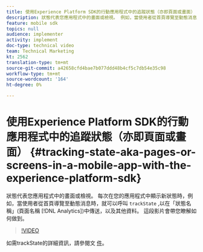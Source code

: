```yaml
---
title: 使用Experience Platform SDK的行動應用程式中的追蹤狀態（亦即頁面或畫面）
description: 狀態代表您應用程式中的畫面或檢視。 例如，當使用者從首頁導覽至動態消息時，每次在應用程式中顯示新狀態時，都可呼叫"trackState"，以在「狀態名稱」（Analytics中的「頁面名稱」）中傳送，以及其他資料。 這段影片會帶您瞭解如何做到。
feature: mobile sdk
topics: null
audience: implementer
activity: implement
doc-type: technical video
team: Technical Marketing
kt: 2562
translation-type: tm+mt
source-git-commit: a42658cfd4bae7b077ddd48b4cf5c7db54e35c98
workflow-type: tm+mt
source-wordcount: '164'
ht-degree: 0%

---
```



# 使用Experience Platform SDK的行動應用程式中的追蹤狀態（亦即頁面或畫面） {#tracking-state-aka-pages-or-screens-in-a-mobile-app-with-the-experience-platform-sdk}

狀態代表您應用程式中的畫面或檢視。 每次在您的應用程式中顯示新狀態時，例如，當使用者從首頁導覽至動態消息時，就可以呼叫 `trackState` ,以在「狀態名稱」(頁面名稱 [!DNL Analytics])中傳送，以及其他資料。 這段影片會帶您瞭解如何做到。

>[!VIDEO](https://video.tv.adobe.com/v/26260/?quality=12)

如需trackState的詳細資訊，請參閱文 [件](https://aep-sdks.gitbook.io/docs/using-mobile-extensions/mobile-core/configuration-reference/mobile-core-api-reference)。
